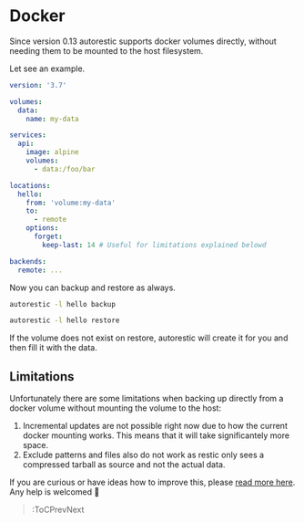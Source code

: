 # Docker

Since version 0.13 autorestic supports docker volumes directly, without needing them to be mounted to the host filesystem.

Let see an example.

```yaml | docker-compose.yml
version: '3.7'

volumes:
  data:
    name: my-data

services:
  api:
    image: alpine
    volumes:
      - data:/foo/bar
```

```yaml | .autorestic.yml
locations:
  hello:
    from: 'volume:my-data'
    to:
      - remote
    options:
      forget:
        keep-last: 14 # Useful for limitations explained belowd

backends:
  remote: ...
```

Now you can backup and restore as always.

```bash
autorestic -l hello backup
```

```bash
autorestic -l hello restore
```

If the volume does not exist on restore, autorestic will create it for you and then fill it with the data.

## Limitations

Unfortunately there are some limitations when backing up directly from a docker volume without mounting the volume to the host:

1. Incremental updates are not possible right now due to how the current docker mounting works. This means that it will take significantely more space.
2. Exclude patterns and files also do not work as restic only sees a compressed tarball as source and not the actual data.

If you are curious or have ideas how to improve this, please [read more here](https://github.com/cupcakearmy/autorestic/issues/4#issuecomment-568771951). Any help is welcomed 🙂

> :ToCPrevNext
